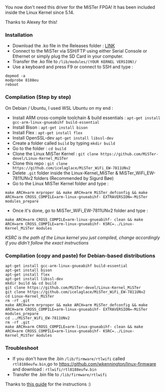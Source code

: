 You now don't need this driver for the MiSTer FPGA!
It has been included inside the Linux Kernel since 5.14.

Thanks to Alexey for this!

### Installation
- Download the .ko file in the Releases folder : [LINK](https://github.com/icelaglace/MiSTer_WiFi_EW-7811UNv2/blob/main/releases/8188eu.ko)
- Connect to the MiSTer via SSH/FTP using either Serial Console or Ethernet or simply plug the SD Card in your computer.
- Transfer the .ko file to ```/lib/modules/(YOUR KERNEL VERSION)/```
- Use a keyboard and press F9 or connect to SSH and type : 
```
depmod -a
modprobe 8188eu
reboot
```

### Compilation (Step by step)
On Debian / Ubuntu, I used WSL Ubuntu on my end : 
- Install ARM cross-compile toolchain & build essentials : ```apt-get install gcc-arm-linux-gnueabihf build-essential```
- Install Bison : ```apt-get install bison```
- Install Flex : ```apt-get install flex```
- Install OpenSSL-dev ```apt-get install libssl-dev```
- Create a folder called ```build``` by typing ```mkdir build```
- Go to the folder : ```cd build```
- Clone the Linux MiSTer Kernel : ```git clone https://github.com/MiSTer-devel/Linux-Kernel_MiSTer```
- Clone this repo : ```git clone https://github.com/icelaglace/MiSTer_WiFi_EW-7811UNv2```
- Delete ```.git``` folder inside the Linux-Kernel_MiSTer & MiSTer_WiFi_EW-7811UNv2 folders (Recommended by Sigurd Bøe)
- Go to the Linux MiSTer Kernel folder and type : 
```
make ARCH=arm mrproper && make ARCH=arm MiSTer_defconfig && make ARCH=arm CROSS_COMPILE=arm-linux-gnueabihf- EXTRAVERSION=-MiSTer modules_prepare
```
- Once it's done, go to MiSTer_WiFi_EW-7811UNv2 folder and type : 
```
make ARCH=arm CROSS_COMPILE=arm-linux-gnueabihf- clean && make ARCH=arm CROSS_COMPILE=arm-linux-gnueabihf- KSRC=../Linux-Kernel_MiSTer modules
```
*KSRC is the path of the Linux kernel you just compiled, change accordingly if you didn't follow the exact instructions*

### Compilation (copy and paste) for Debian-based distributions
```
apt-get install gcc-arm-linux-gnueabihf build-essential
apt-get install bison
apt-get install flex
apt-get install libssl-dev
mkdir build && cd build
git clone https://github.com/MiSTer-devel/Linux-Kernel_MiSTer
git clone https://github.com/icelaglace/MiSTer_WiFi_EW-7811UNv2
cd Linux-Kernel_MiSTer
rm -rf .git
make ARCH=arm mrproper && make ARCH=arm MiSTer_defconfig && make ARCH=arm CROSS_COMPILE=arm-linux-gnueabihf- EXTRAVERSION=-MiSTer modules_prepare
cd ../MiSTer_WiFi_EW-7811UNv2
rm -rf .git
make ARCH=arm CROSS_COMPILE=arm-linux-gnueabihf- clean && make ARCH=arm CROSS_COMPILE=arm-linux-gnueabihf- KSRC=../Linux-Kernel_MiSTer modules
```

### Troubleshoot
- If you don't have the .bin ```/lib/firmware/rtlwifi``` called ```rtl8188eufw.bin```,go to https://github.com/wkennington/linux-firmware and download : ```rtlwifi/rtl8188eufw.bin```
- Transfer the .bin file to ```/lib/firmware/rtlwifi```

Thanks to [this guide](https://github.com/MiSTer-devel/Main_MiSTer/wiki/MISTER-CUSTOM-WIFI-DRIVER-COMPILATION-GUIDE) for the instructions :)

